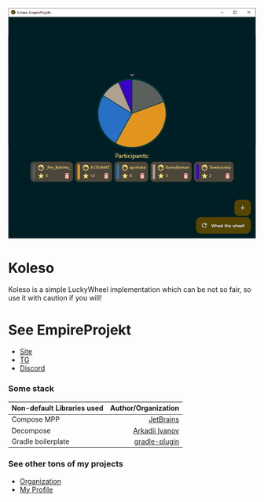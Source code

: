 ![cover](./assets/koleso.png)

# Koleso

Koleso is a simple LuckyWheel implementation which can be not so fair, so use it with caution if you will!

# See EmpireProjekt

- [Site](https://empireprojekt.ru)
- [TG](https://t.me/empiresmp)
- [Discord](https://discord.com/invite/Gwukdr8)

### Some stack

| Non-default Libraries used |                                             Author/Organization |   
|:---------------------------|----------------------------------------------------------------:|
| Compose MPP                | [JetBrains](https://github.com/JetBrains/compose-multiplatform) |
| Decompose                  |                  [Arkadii Ivanov](https://github.com/arkivanov) |
| Gradle boilerplate         |   [gradle-plugin](https://github.com/makeevrserg/gradle-plugin) |

### See other tons of my projects

- [Organization](https://github.com/Astra-Interactive)
- [My Profile](https://github.com/makeevrserg)